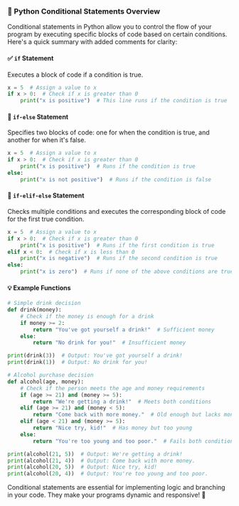 ### 🐍 Python Conditional Statements Overview

Conditional statements in Python allow you to control the flow of your program by executing specific blocks of code based on certain conditions. Here's a quick summary with added comments for clarity:

#### ✅ `if` Statement
Executes a block of code if a condition is true.
```python
x = 5  # Assign a value to x
if x > 0:  # Check if x is greater than 0
    print("x is positive")  # This line runs if the condition is true
```

#### 🔄 `if-else` Statement
Specifies two blocks of code: one for when the condition is true, and another for when it's false.
```python
x = 5  # Assign a value to x
if x > 0:  # Check if x is greater than 0
    print("x is positive")  # Runs if the condition is true
else:
    print("x is not positive")  # Runs if the condition is false
```

#### 🔀 `if-elif-else` Statement
Checks multiple conditions and executes the corresponding block of code for the first true condition.
```python
x = 5  # Assign a value to x
if x > 0:  # Check if x is greater than 0
    print("x is positive")  # Runs if the first condition is true
elif x < 0:  # Check if x is less than 0
    print("x is negative")  # Runs if the second condition is true
else:
    print("x is zero")  # Runs if none of the above conditions are true
```

#### 💡 Example Functions
```python
# Simple drink decision
def drink(money):
    # Check if the money is enough for a drink
    if money >= 2:
        return "You've got yourself a drink!"  # Sufficient money
    else:
        return "No drink for you!"  # Insufficient money

print(drink(3))  # Output: You've got yourself a drink!
print(drink(1))  # Output: No drink for you!

# Alcohol purchase decision
def alcohol(age, money):
    # Check if the person meets the age and money requirements
    if (age >= 21) and (money >= 5):
        return "We're getting a drink!"  # Meets both conditions
    elif (age >= 21) and (money < 5):
        return "Come back with more money."  # Old enough but lacks money
    elif (age < 21) and (money >= 5):
        return "Nice try, kid!"  # Has money but too young
    else:
        return "You're too young and too poor."  # Fails both conditions

print(alcohol(21, 5))  # Output: We're getting a drink!
print(alcohol(21, 4))  # Output: Come back with more money.
print(alcohol(20, 5))  # Output: Nice try, kid!
print(alcohol(20, 4))  # Output: You're too young and too poor.
```

Conditional statements are essential for implementing logic and branching in your code. They make your programs dynamic and responsive! 🚀
